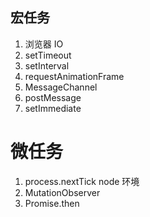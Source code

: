 ## 宏任务

1. 浏览器 IO
2. setTimeout
3. setInterval
4. requestAnimationFrame
5. MessageChannel
6. postMessage
7. setImmediate

# 微任务

1. process.nextTick node 环境
2. MutationObserver
3. Promise.then
